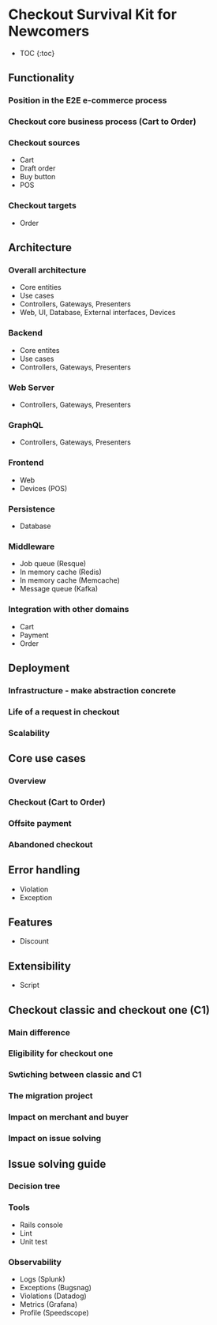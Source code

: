 # Checkout Survival Kit for Newcomers

- TOC
{:toc}

## Functionality
### Position in the E2E e-commerce process
### Checkout core business process (Cart to Order)
### Checkout sources
- Cart
- Draft order
- Buy button
- POS
### Checkout targets
- Order

## Architecture
### Overall architecture
- Core entities
- Use cases
- Controllers, Gateways, Presenters
- Web, UI, Database, External interfaces, Devices
### Backend
- Core entites
- Use cases
- Controllers, Gateways, Presenters
### Web Server
- Controllers, Gateways, Presenters
### GraphQL
- Controllers, Gateways, Presenters
### Frontend
- Web 
- Devices (POS)
### Persistence
- Database
### Middleware
- Job queue (Resque)
- In memory cache (Redis)
- In memory cache (Memcache)
- Message queue (Kafka)
### Integration with other domains
- Cart
- Payment
- Order

## Deployment
### Infrastructure - make abstraction concrete
### Life of a request in checkout 
### Scalability

## Core use cases
### Overview
### Checkout (Cart to Order)
### Offsite payment
### Abandoned checkout

## Error handling
- Violation
- Exception

## Features
- Discount

## Extensibility
- Script

## Checkout classic and checkout one (C1)
### Main difference
### Eligibility for checkout one
### Swtiching between classic and C1
### The migration project
### Impact on merchant and buyer
### Impact on issue solving

## Issue solving guide
### Decision tree
### Tools
- Rails console
- Lint
- Unit test
### Observability
- Logs (Splunk)
- Exceptions (Bugsnag)
- Violations (Datadog)
- Metrics (Grafana)
- Profile (Speedscope)

